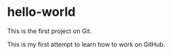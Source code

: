 # hello-world
This is the first project on Git.

This is my first attempt to learn how to work on GitHub.
